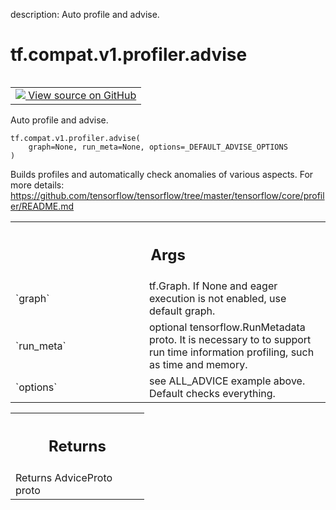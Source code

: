 description: Auto profile and advise.

<div itemscope itemtype="http://developers.google.com/ReferenceObject">
<meta itemprop="name" content="tf.compat.v1.profiler.advise" />
<meta itemprop="path" content="Stable" />
</div>

# tf.compat.v1.profiler.advise

<!-- Insert buttons and diff -->

<table class="tfo-notebook-buttons tfo-api nocontent" align="left">
<td>
  <a target="_blank" href="https://github.com/tensorflow/tensorflow/blob/r2.3/tensorflow/python/profiler/model_analyzer.py#L384-L420">
    <img src="https://www.tensorflow.org/images/GitHub-Mark-32px.png" />
    View source on GitHub
  </a>
</td>
</table>



Auto profile and advise.

<pre class="devsite-click-to-copy prettyprint lang-py tfo-signature-link">
<code>tf.compat.v1.profiler.advise(
    graph=None, run_meta=None, options=_DEFAULT_ADVISE_OPTIONS
)
</code></pre>



<!-- Placeholder for "Used in" -->

  Builds profiles and automatically check anomalies of various
  aspects. For more details:
  https://github.com/tensorflow/tensorflow/tree/master/tensorflow/core/profiler/README.md

<!-- Tabular view -->
 <table class="responsive fixed orange">
<colgroup><col width="214px"><col></colgroup>
<tr><th colspan="2"><h2 class="add-link">Args</h2></th></tr>

<tr>
<td>
`graph`
</td>
<td>
tf.Graph. If None and eager execution is not enabled, use
default graph.
</td>
</tr><tr>
<td>
`run_meta`
</td>
<td>
optional tensorflow.RunMetadata proto. It is necessary to
to support run time information profiling, such as time and memory.
</td>
</tr><tr>
<td>
`options`
</td>
<td>
see ALL_ADVICE example above. Default checks everything.
</td>
</tr>
</table>



<!-- Tabular view -->
 <table class="responsive fixed orange">
<colgroup><col width="214px"><col></colgroup>
<tr><th colspan="2"><h2 class="add-link">Returns</h2></th></tr>
<tr class="alt">
<td colspan="2">
Returns AdviceProto proto
</td>
</tr>

</table>

